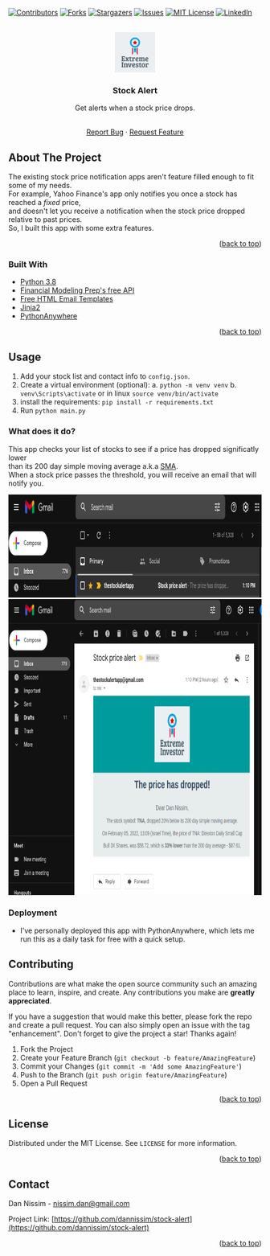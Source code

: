 <div id="top"></div>


<!-- PROJECT SHIELDS -->
<!--
*** I'm using markdown "reference style" links for readability.
*** Reference links are enclosed in brackets [ ] instead of parentheses ( ).
*** See the bottom of this document for the declaration of the reference variables
*** for contributors-url, forks-url, etc. This is an optional, concise syntax you may use.
*** https://www.markdownguide.org/basic-syntax/#reference-style-links
-->
[![Contributors][contributors-shield]][contributors-url]
[![Forks][forks-shield]][forks-url]
[![Stargazers][stars-shield]][stars-url]
[![Issues][issues-shield]][issues-url]
[![MIT License][license-shield]][license-url]
[![LinkedIn][linkedin-shield]][linkedin-url]



<!-- PROJECT LOGO -->
<br />
<div align="center">
  <a href="https://github.com/dannissim/stock-alert">
    <img src="static/logo.png" alt="Logo" width="80" height="80">
  </a>

<h3 align="center">Stock Alert</h3>
  Get alerts when a stock price drops.
  <p align="center">
    <br />
    <a href="https://github.com/dannissim/stock-alert/issues">Report Bug</a>
    ·
    <a href="https://github.com/dannissim/stock-alert/issues">Request Feature</a>
  </p>
</div>



<!-- ABOUT THE PROJECT -->
## About The Project
The existing stock price notification apps aren't feature filled enough to fit some of my needs.  
For example, Yahoo Finance's app only notifies you once a stock has reached a *fixed* price,  
and doesn't let you receive a notification when the stock price dropped relative to past prices.  
So, I built this app with some extra features.

<p align="right">(<a href="#top">back to top</a>)</p>



### Built With

* [Python 3.8](https://python.org/)
* [Financial Modeling Prep's free API](https://site.financialmodelingprep.com/)
* [Free HTML Email Templates](https://unlayer.com/templates)
* [Jinja2](https://jinja.palletsprojects.com/en/3.0.x/)
* [PythonAnywhere](https://www.pythonanywhere.com/)

<p align="right">(<a href="#top">back to top</a>)</p>


## Usage

1. Add your stock list and contact info to `config.json`.
2. Create a virtual environment (optional):
    a. `python -m venv venv`
    b. `venv\Scripts\activate` or in linux `source venv/bin/activate`
2. install the requirements: `pip install -r requirements.txt`
2. Run `python main.py`

### What does it do?
This app checks your list of stocks to see if a price has dropped significatly lower  
than its 200 day simple moving average a.k.a [SMA](https://www.investopedia.com/terms/s/sma.asp).  
When a stock price passes the threshold, you will receive an email that will notify you.

<img src="static/new_email.png" alt="Email Notification" width="939" height="205">
<img src="static/email_example.png" alt="Email Example" width="939" height="589">


### Deployment
* I've personally deployed this app with PythonAnywhere, which lets me run this as a daily task for free with a quick setup.

<!-- CONTRIBUTING -->
## Contributing

Contributions are what make the open source community such an amazing place to learn, inspire, and create. Any contributions you make are **greatly appreciated**.

If you have a suggestion that would make this better, please fork the repo and create a pull request. You can also simply open an issue with the tag "enhancement".
Don't forget to give the project a star! Thanks again!

1. Fork the Project
2. Create your Feature Branch (`git checkout -b feature/AmazingFeature`)
3. Commit your Changes (`git commit -m 'Add some AmazingFeature'`)
4. Push to the Branch (`git push origin feature/AmazingFeature`)
5. Open a Pull Request

<p align="right">(<a href="#top">back to top</a>)</p>



<!-- LICENSE -->
## License

Distributed under the MIT License. See `LICENSE` for more information.

<p align="right">(<a href="#top">back to top</a>)</p>



<!-- CONTACT -->
## Contact

Dan Nissim - nissim.dan@gmail.com

Project Link: [https://github.com/dannissim/stock-alert](https://github.com/dannissim/stock-alert)

<p align="right">(<a href="#top">back to top</a>)</p>


<!-- MARKDOWN LINKS & IMAGES -->
<!-- https://www.markdownguide.org/basic-syntax/#reference-style-links -->
[contributors-shield]: https://img.shields.io/github/contributors/dannissim/stock-alert.svg?style=for-the-badge
[contributors-url]: https://github.com/dannissim/stock-alert/graphs/contributors
[forks-shield]: https://img.shields.io/github/forks/dannissim/stock-alert.svg?style=for-the-badge
[forks-url]: https://github.com/dannissim/stock-alert/network/members
[stars-shield]: https://img.shields.io/github/stars/dannissim/stock-alert.svg?style=for-the-badge
[stars-url]: https://github.com/dannissim/stock-alert/stargazers
[issues-shield]: https://img.shields.io/github/issues/dannissim/stock-alert.svg?style=for-the-badge
[issues-url]: https://github.com/dannissim/stock-alert/issues
[license-shield]: https://img.shields.io/github/license/dannissim/stock-alert.svg?style=for-the-badge
[license-url]: https://github.com/dannissim/stock-alert/blob/master/LICENSE.txt
[linkedin-shield]: https://img.shields.io/badge/-LinkedIn-black.svg?style=for-the-badge&logo=linkedin&colorB=555
[linkedin-url]: https://linkedin.com/in/dan-nissim-2558a785
[product-screenshot]: images/screenshot.png
